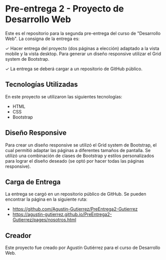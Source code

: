 # Pre-entrega 2 - Proyecto de Desarrollo Web

Este es el repositorio para la segunda pre-entrega del curso de "Desarrollo Web". La consigna de la entrega es:

✓ Hacer entrega del proyecto (dos páginas a 
elección) adaptado a la vista mobile y la vista 
desktop. Para generar un diseño responsive 
utilizar el Grid system de Bootstrap. 

✓ La entrega se deberá cargar a un repositorio 
de GitHub público.

## Tecnologías Utilizadas
En este proyecto se utilizaron las siguientes tecnologías:

* HTML
* CSS
* Bootstrap

## Diseño Responsive

Para crear un diseño responsive se utilizó el Grid system de Bootstrap, el cual permitió adaptar las páginas a diferentes tamaños de pantalla. Se utilizó una 
combinación de clases de Bootstrap y estilos personalizados para lograr el diseño deseado (se optó por hacer todas las páginas responsive).

## Carga de Entrega

La entrega se cargó en un repositorio público de GitHub. Se pueden encontrar la página en la siguiente ruta:

* https://github.com/Agustin-Gutierrez/PreEntrega2-Gutierrez
* https://agustin-gutierrez.github.io/PreEntrega2-Gutierrez/pages/nosotros.html

## Creador
Este proyecto fue creado por Agustín Gutiérrez para el curso de Desarrollo Web.
